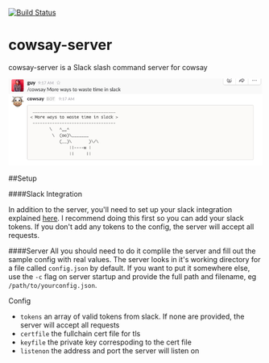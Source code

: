[![Build Status](https://travis-ci.org/guygrigsby/cowsay-server.svg?branch=master)](https://travis-ci.org/guygrigsby/cowsay-server)

# cowsay-server
cowsay-server is a Slack slash command server for cowsay

![Sample](/image/sample.png)

##Setup

####Slack Integration

In addition to the server, you'll need to set up your slack integration explained [here](https://api.slack.com/slash-commands). I recommend doing this first so you can add your slack tokens. If you don't add any tokens to the config, the server will accept all requests.

####Server
All you should need to do it complile the server and fill out the sample config with real values. The server looks in it's working directory for a file called `config.json` by default. If you want to put it somewhere else, use the `-c` flag on server startup and provide the full path and filename, eg `/path/to/yourconfig.json`.

Config
- `tokens` an array of valid tokens from slack. If none are provided, the server will accept all requests
- `certfile` the fullchain cert file for tls
- `keyfile` the private key correspoding to the cert file
- `listenon` the address and port the server will listen on



